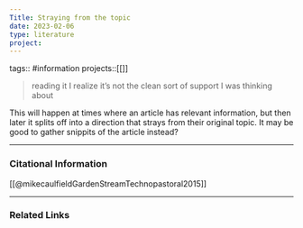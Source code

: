 ```yaml
---
Title: Straying from the topic
date: 2023-02-06
type: literature
project:
---
```

tags:: #information
projects::[[]]


> reading it I realize it’s not the clean sort of support I was thinking about

This will happen at times where an article has relevant information, but then later it splits off into a direction that strays from their original topic. It may be good to gather snippits of the article instead?

---
### Citational Information

[[@mikecaulfieldGardenStreamTechnopastoral2015]]

---

### Related Links

